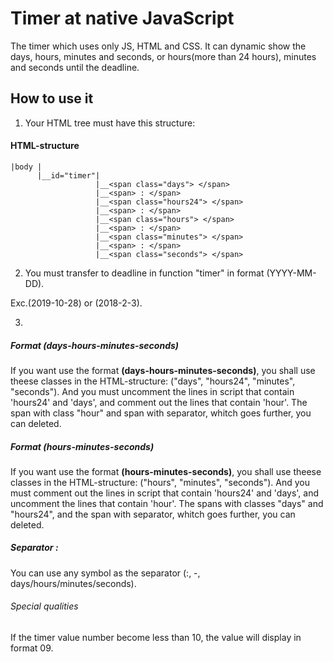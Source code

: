 Timer at native JavaScript
=========================
The timer which uses only JS, HTML and CSS.
It can dynamic show the days, hours, minutes and seconds, or hours(more than 24 hours), minutes and seconds until the deadline. 

How to use it
---------------
1) Your HTML tree must have this structure:

#### HTML-structure

    |body |
          |__id="timer"|
                       |__<span class="days"> </span>
                       |__<span> : </span>
                       |__<span class="hours24"> </span>
                       |__<span> : </span>                       
                       |__<span class="hours"> </span>
                       |__<span> : </span>                       
                       |__<span class="minutes"> </span>
                       |__<span> : </span>                       
                       |__<span class="seconds"> </span>
        
2) You must transfer to deadline in function "timer" in format (YYYY-MM-DD).

Exc.(2019-10-28) or (2018-2-3).

3)
##### Format (days-hours-minutes-seconds)

If you want use the format **(days-hours-minutes-seconds)**, you shall use theese classes in the HTML-structure: ("days", "hours24", "minutes", "seconds").
And you must uncomment the lines in script that contain 'hours24' and 'days', and comment out the lines that contain 'hour'.
The span with class "hour" and span with separator, whitch goes further, you can deleted.

##### Format (hours-minutes-seconds)

If you want use the format **(hours-minutes-seconds)**, you shall use theese classes in the HTML-structure: ("hours", "minutes", "seconds").
And you must comment out the lines in script that contain 'hours24' and 'days', and uncomment the lines that contain 'hour'.
The spans with classes "days" and "hours24", and the span with separator, whitch goes further, you can deleted.

##### Separator <span> : </span>

You can use any symbol as the separator (:, -, days/hours/minutes/seconds).

###### Special qualities

If the timer value number become less than 10, the value will display in format 09.